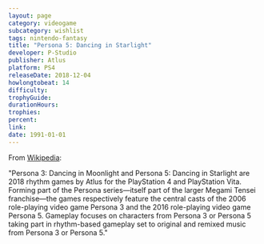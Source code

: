 ```yaml
---
layout: page
category: videogame
subcategory: wishlist
tags: nintendo-fantasy
title: "Persona 5: Dancing in Starlight"
developer: P-Studio
publisher: Atlus
platform: PS4
releaseDate: 2018-12-04
howlongtobeat: 14
difficulty:
trophyGuide:
durationHours:
trophies:
percent:
link:
date: 1991-01-01
---
```


From [Wikipedia](https://en.wikipedia.org/wiki/Persona_3:_Dancing_in_Moonlight_and_Persona_5:_Dancing_in_Starlight):

"Persona 3: Dancing in Moonlight and Persona 5: Dancing in Starlight are 2018 rhythm games by Atlus for the PlayStation 4 and PlayStation Vita. Forming part of the Persona series—itself part of the larger Megami Tensei franchise—the games respectively feature the central casts of the 2006 role-playing video game Persona 3 and the 2016 role-playing video game Persona 5. Gameplay focuses on characters from Persona 3 or Persona 5 taking part in rhythm-based gameplay set to original and remixed music from Persona 3 or Persona 5."
